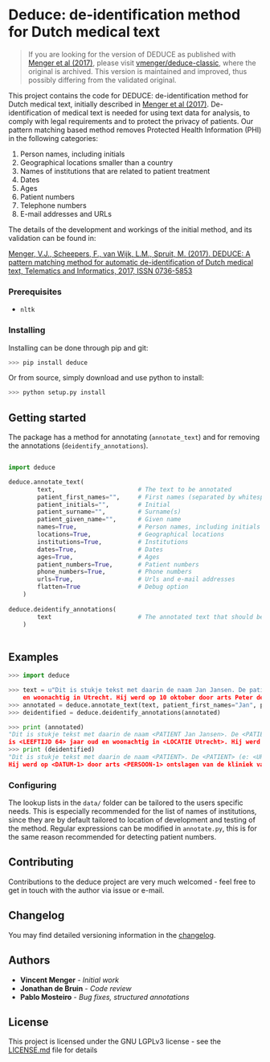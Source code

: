 # Deduce: de-identification method for Dutch medical text

> If you are looking for the version of DEDUCE as published with [Menger et al (2017)](http://www.sciencedirect.com/science/article/pii/S0736585316307365), please visit [vmenger/deduce-classic](https://github.com/vmenger/deduce-classic/), where the original is archived. This version is maintained and improved, thus possibly differing from the validated original.

This project contains the code for DEDUCE: de-identification method for Dutch medical text, initially described in [Menger et al (2017)](http://www.sciencedirect.com/science/article/pii/S0736585316307365). De-identification of medical text is needed for using text data for analysis, to comply with legal requirements and to protect the privacy of patients. Our pattern matching based method removes Protected Health Information (PHI) in the following categories:

1. Person names, including initials
2. Geographical locations smaller than a country
3. Names of institutions that are related to patient treatment
4. Dates
5. Ages
6. Patient numbers
7. Telephone numbers
8. E-mail addresses and URLs

The details of the development and workings of the initial method, and its validation can be found in: 

[Menger, V.J., Scheepers, F., van Wijk, L.M., Spruit, M. (2017). DEDUCE: A pattern matching method for automatic de-identification of Dutch medical text, Telematics and Informatics, 2017, ISSN 0736-5853](http://www.sciencedirect.com/science/article/pii/S0736585316307365)

### Prerequisites

* `nltk`

### Installing

Installing can be done through pip and git: 

``` python
>>> pip install deduce
```

Or from source, simply download and use python to install:

``` python
>>> python setup.py install
```

## Getting started

The package has a method for annotating (`annotate_text`) and for removing the annotations (`deidentify_annotations`).

``` python

import deduce 

deduce.annotate_text(
        text,                       # The text to be annotated
        patient_first_names="",     # First names (separated by whitespace)
        patient_initials="",        # Initial
        patient_surname="",         # Surname(s)
        patient_given_name="",      # Given name
        names=True,                 # Person names, including initials
        locations=True,             # Geographical locations
        institutions=True,          # Institutions
        dates=True,                 # Dates
        ages=True,                  # Ages
        patient_numbers=True,       # Patient numbers
        phone_numbers=True,         # Phone numbers
        urls=True,                  # Urls and e-mail addresses
        flatten=True                # Debug option
    )    
    
deduce.deidentify_annotations(
        text                        # The annotated text that should be de-identified
    )
    
```

## Examples
``` python
>>> import deduce

>>> text = u"Dit is stukje tekst met daarin de naam Jan Jansen. De patient J. Jansen (e: j.jnsen@email.com, t: 06-12345678) is 64 jaar oud 
    en woonachtig in Utrecht. Hij werd op 10 oktober door arts Peter de Visser ontslagen van de kliniek van het UMCU."
>>> annotated = deduce.annotate_text(text, patient_first_names="Jan", patient_surname="Jansen")
>>> deidentified = deduce.deidentify_annotations(annotated)

>>> print (annotated)
"Dit is stukje tekst met daarin de naam <PATIENT Jan Jansen>. De <PATIENT patient J. Jansen> (e: <URL j.jnsen@email.com>, t: <TELEFOONNUMMER 06-12345678>) 
is <LEEFTIJD 64> jaar oud en woonachtig in <LOCATIE Utrecht>. Hij werd op <DATUM 10 oktober> door arts <PERSOON Peter de Visser> ontslagen van de kliniek van het <INSTELLING umcu>."
>>> print (deidentified)
"Dit is stukje tekst met daarin de naam <PATIENT>. De <PATIENT> (e: <URL-1>, t: <TELEFOONNUMMER-1>) is <LEEFTIJD-1> jaar oud en woonachtig in <LOCATIE-1>.
Hij werd op <DATUM-1> door arts <PERSOON-1> ontslagen van de kliniek van het <INSTELLING-1>."
```

### Configuring

The lookup lists in the `data/` folder can be tailored to the users specific needs. This is especially recommended for the list of names of institutions, since they are by default tailored to location of development and testing of the method. Regular expressions can be modified in `annotate.py`, this is for the same reason recommended for detecting patient numbers. 

## Contributing

Contributions to the deduce project are very much welcomed - feel free to get in touch with the author via issue or e-mail. 

## Changelog

You may find detailed versioning information in the [changelog](changelog.md).

## Authors

* **Vincent Menger** - *Initial work* 
* **Jonathan de Bruin** - *Code review*
* **Pablo Mosteiro** - *Bug fixes, structured annotations*

## License

This project is licensed under the GNU LGPLv3 license - see the [LICENSE.md](LICENSE.md) file for details
